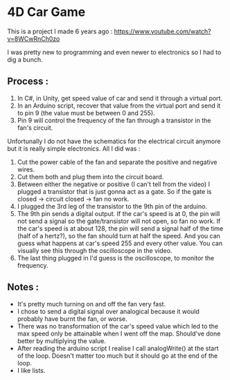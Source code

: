 # 4D Car Game

This is a project I made 6 years ago : https://www.youtube.com/watch?v=8WCwRnCh0zo

I was pretty new to programming and even newer to electronics so I had to dig a bunch.

## Process :

1. In C#, in Unity, get speed value of car and send it through a virtual port.
2. In an Arduino script, recover that value from the virtual port and send it to pin 9 (the value must be between 0 and 255).
3. Pin 9 will control the frequency of the fan through a transistor in the fan's circuit.

Unfortunally I do not have the schematics for the electrical circuit anymore but it is really simple electronics. All I did was :

1. Cut the power cable of the fan and separate the positive and negative wires.
2. Cut them both and plug them into the circuit board.
3. Between either the negative or positive (I can't tell from the video) I plugged a transistor that is just gonna act as a gate. So if the gate is closed -> circuit closed -> fan no work.
4. I plugged the 3rd leg of the transistor to the 9th pin of the arduino.
5. The 9th pin sends a digital output. If the car's speed is at 0, the pin will not send a signal so the gate/transistor will not open, so fan no work. If the car's speed is at about 128, the pin will send a signal half of the time (half of a hertz?), so the fan should turn at half the speed. And you can guess what happens at car's speed 255 and every other value. You can visually see this through the oscilloscope in the video.
6. The last thing plugged in I'd guess is the oscilloscope, to monitor the frequency.

## Notes :

- It's pretty much turning on and off the fan very fast.
- I chose to send a digital signal over analogical because it would probably have burnt the fan, or worse.
- There was no transformation of the car's speed value which led to the max speed only be attainable when I went off the map. Should've done better by multiplying the value.
- After reading the arduino script I realise I call analogWrite() at the start of the loop. Doesn't matter too much but it should go at the end of the loop.
- I like lists.
